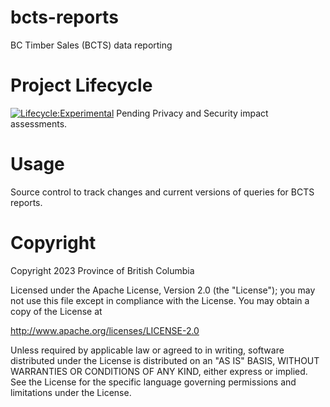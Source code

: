 # bcts-reports
BC Timber Sales (BCTS) data reporting

# Project Lifecycle
[![Lifecycle:Experimental](https://img.shields.io/badge/Lifecycle-Experimental-339999)](<Redirect-URL>)
Pending Privacy and Security impact assessments.

# Usage
Source control to track changes and current versions of queries for BCTS reports.

# Copyright
Copyright 2023 Province of British Columbia

Licensed under the Apache License, Version 2.0 (the "License");
you may not use this file except in compliance with the License.
You may obtain a copy of the License at 

   http://www.apache.org/licenses/LICENSE-2.0

Unless required by applicable law or agreed to in writing, software
distributed under the License is distributed on an "AS IS" BASIS,
WITHOUT WARRANTIES OR CONDITIONS OF ANY KIND, either express or implied.
See the License for the specific language governing permissions and
limitations under the License.
